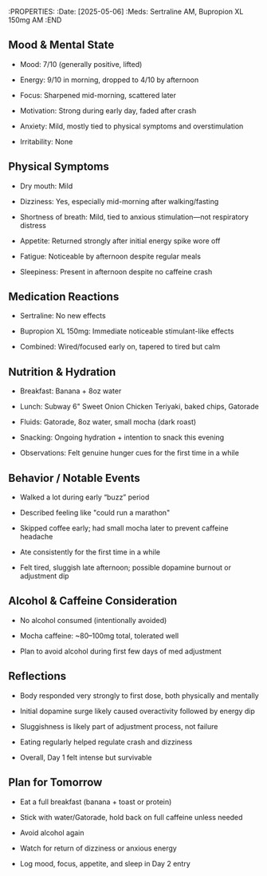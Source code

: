 :PROPERTIES: :Date: [2025-05-06] :Meds: Sertraline AM, Bupropion XL 150mg AM :END

## Mood & Mental State

- Mood: 7/10 (generally positive, lifted)
    
- Energy: 9/10 in morning, dropped to 4/10 by afternoon
    
- Focus: Sharpened mid-morning, scattered later
    
- Motivation: Strong during early day, faded after crash
    
- Anxiety: Mild, mostly tied to physical symptoms and overstimulation
    
- Irritability: None
    

## Physical Symptoms

- Dry mouth: Mild
    
- Dizziness: Yes, especially mid-morning after walking/fasting
    
- Shortness of breath: Mild, tied to anxious stimulation—not respiratory distress
    
- Appetite: Returned strongly after initial energy spike wore off
    
- Fatigue: Noticeable by afternoon despite regular meals
    
- Sleepiness: Present in afternoon despite no caffeine crash
    

## Medication Reactions

- Sertraline: No new effects
    
- Bupropion XL 150mg: Immediate noticeable stimulant-like effects
    
- Combined: Wired/focused early on, tapered to tired but calm
    

## Nutrition & Hydration

- Breakfast: Banana + 8oz water
    
- Lunch: Subway 6" Sweet Onion Chicken Teriyaki, baked chips, Gatorade
    
- Fluids: Gatorade, 8oz water, small mocha (dark roast)
    
- Snacking: Ongoing hydration + intention to snack this evening
    
- Observations: Felt genuine hunger cues for the first time in a while
    

## Behavior / Notable Events

- Walked a lot during early “buzz” period
    
- Described feeling like "could run a marathon"
    
- Skipped coffee early; had small mocha later to prevent caffeine headache
    
- Ate consistently for the first time in a while
    
- Felt tired, sluggish late afternoon; possible dopamine burnout or adjustment dip
    

## Alcohol & Caffeine Consideration

- No alcohol consumed (intentionally avoided)
    
- Mocha caffeine: ~80–100mg total, tolerated well
    
- Plan to avoid alcohol during first few days of med adjustment
    

## Reflections

- Body responded very strongly to first dose, both physically and mentally
    
- Initial dopamine surge likely caused overactivity followed by energy dip
    
- Sluggishness is likely part of adjustment process, not failure
    
- Eating regularly helped regulate crash and dizziness
    
- Overall, Day 1 felt intense but survivable
    

## Plan for Tomorrow

- Eat a full breakfast (banana + toast or protein)
    
- Stick with water/Gatorade, hold back on full caffeine unless needed
    
- Avoid alcohol again
    
- Watch for return of dizziness or anxious energy
    
- Log mood, focus, appetite, and sleep in Day 2 entry